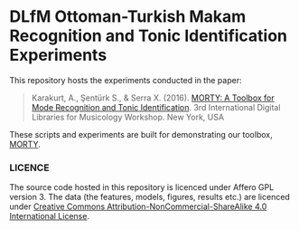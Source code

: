 # DLfM Ottoman-Turkish Makam Recognition and Tonic Identification Experiments

This repository hosts the experiments conducted in the paper:

> Karakurt, A., Şentürk S., & Serra X. (2016).  [MORTY: A Toolbox for Mode Recognition and Tonic Identification](http://mtg.upf.edu/node/3538). 3rd International Digital Libraries for Musicology Workshop. New York, USA



These scripts and experiments are built for demonstrating our toolbox, [MORTY](https://github.com/altugkarakurt/morty). 

### LICENCE

The source code hosted in this repository is licenced under Affero GPL version 3. The data (the features, models,  figures, results etc.) are licenced under [Creative Commons Attribution-NonCommercial-ShareAlike 4.0 International License](http://creativecommons.org/licenses/by-nc-sa/4.0/).
